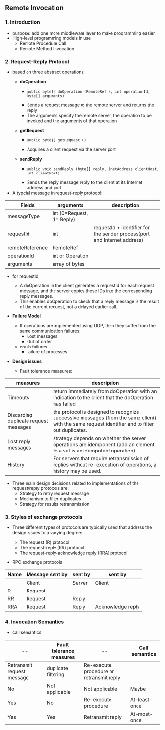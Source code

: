 ## Remote Invocation
### 1. Introduction
+ purpose: add one more middleware layer to make programming easier
+ High-level programming models in use
  - Remote Procedure Call
  - Remote Method Invocation

### 2. Request-Reply Protocol
+ based on three abstract operations:
  - **doOperation**
    - ```
      public byte[] doOperation (RemoteRef s, int operationId, byte[] arguments)
      ```
    - Sends a request message to the remote server and returns the reply
    - The arguments specify the remote server, the operation to be invoked and the arguments of that operation

  - **getRequest**
    - ```
      public byte[] getRequest ()
      ```
    - Acquires a client request via the server port

  - **sendReply**
    - ```
      public void sendReply (byte[] reply, InetAddress clientHost, int clientPort) 
      ```
    - Sends the reply message reply to the client at its Internet address and port
+ A typcial message in request-reply protocol:

| Fields | arguments| description|
|-----|------|-----|
| messageType|int   (0=Request, 1= Reply)| |
| requestId| int| requestId + identifier for the sender process(port and Internet address)|
| remoteReference|RemoteRef| |
| operationId | int or Operation| |
| arguments | array of bytes| |

+ for requestId
  - A doOperation in the client generates a requestId for each request message, and the server copies these IDs into the corresponding reply messages. 
  - This enables doOperation to check that a reply message is the result of the current request, not a delayed earlier call.
  
  
  
  
  
+ **Failure Model**
  - If operations are implemented using UDP, then they suffer from the same communication failures:
    - Lost messages
    - Out of order
  - crash failures 
    - failure of processes

+ **Design issues**
  - Fault tolerance measures:

| measures|description|
|-----|------|
| Timeouts| return immediately from doOperation with an indication to the client that the doOperation has failed|
| Discarding duplicate request messages|the protocol is designed to recognize successive messages (from the same client) with the same request identifier and to filter out duplicates.|
| Lost reply messages | strategy depends on whether the server operations are idemponent (add an element to a set is an idempotent operation)|
| History | For servers that require retransmission of replies without re-execution of operations, a history may be used. |

+ Three main design decisions related to implementations of the request/reply protocols are:
  - Strategy to retry request message
  - Mechanism to filter duplicates
  - Strategy for results retransmission


### 3. Styles of exchange protocols
+ Three different types of protocols are typically used that address the design issues to a varying degree:
  - The request (R) protocol
  - The request-reply (RR) protocol
  - The request-reply-acknowledge reply (RRA) protocol

+ RPC exchange protocols

|Name|Message sent by|sent by | sent by|
|---|---|---|---|
| | Client|Server|Client|
| R| Request|||
| RR| Request|Reply||
| RRA| Request|Reply|Acknowledge reply|   

### 4. Invocation Semantics
+ call semantics

|--|Fault tolerance measures|--| Call semantics |
|---|---|---|---|
| Retransmit request message| duplicate filtering|Re-execute procedure or retransmit reply| |
| No| Not applicable|Not applicable |Maybe|
| Yes| No |Re-execute procedure|At-least-once|
| Yes| Yes|Retransmit reply|At-most-once| 
